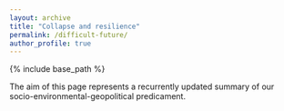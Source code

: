 ```yaml
---
layout: archive
title: "Collapse and resilience"
permalink: /difficult-future/
author_profile: true
---
```


{% include base_path %}

The aim of this page represents a recurrently updated summary of our socio-environmental-geopolitical predicament.
